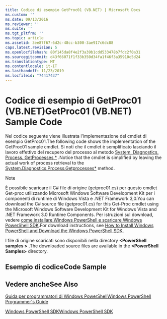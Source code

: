 ```yaml
---
title: Codice di esempio GetProc01 (VB.NET) | Microsoft Docs
ms.custom: ''
ms.date: 09/13/2016
ms.reviewer: ''
ms.suite: ''
ms.tgt_pltfrm: ''
ms.topic: article
ms.assetid: 3ee87f67-6d2c-48cc-b300-3ae917c6dc88
caps.latest.revision: 5
ms.openlocfilehash: 80f145da8f4e2f3a39b1cdd533478b7fdc2f0a31
ms.sourcegitcommit: d43f66071f1f33b350d34fa1f46f3a35910c5d24
ms.translationtype: MT
ms.contentlocale: it-IT
ms.lasthandoff: 11/23/2019
ms.locfileid: "74417437"
---
```

# <a name="getproc01-vbnet-sample-code"></a><span data-ttu-id="0acaa-102">Codice di esempio di GetProc01 (VB.NET)</span><span class="sxs-lookup"><span data-stu-id="0acaa-102">GetProc01 (VB.NET) Sample Code</span></span>

<span data-ttu-id="0acaa-103">Nel codice seguente viene illustrata l'implementazione del cmdlet di esempio GetProc01.</span><span class="sxs-lookup"><span data-stu-id="0acaa-103">The following code shows the implementation of the GetProc01 sample cmdlet.</span></span> <span data-ttu-id="0acaa-104">Si noti che il cmdlet è semplificato lasciando il lavoro effettivo del recupero del processo al metodo [System. Diagnostics. Process. GetProcesses \*](/dotnet/api/System.Diagnostics.Process.GetProcesses) .</span><span class="sxs-lookup"><span data-stu-id="0acaa-104">Notice that the cmdlet is simplified by leaving the actual work of process retrieval to the [System.Diagnostics.Process.Getprocesses\*](/dotnet/api/System.Diagnostics.Process.GetProcesses) method.</span></span>

> [!NOTE]
> <span data-ttu-id="0acaa-105">È possibile scaricare il C# file di origine (getproc01.cs) per questo cmdlet Get-proc utilizzando Microsoft Windows Software Development Kit per i componenti di runtime di Windows Vista e .NET Framework 3,0.</span><span class="sxs-lookup"><span data-stu-id="0acaa-105">You can download the C# source file (getproc01.cs) for this Get-Proc cmdlet using the Microsoft Windows Software Development Kit for Windows Vista and .NET Framework 3.0 Runtime Components.</span></span> <span data-ttu-id="0acaa-106">Per istruzioni sul download, vedere [come installare Windows PowerShell e scaricare Windows PowerShell SDK](/powershell/scripting/developer/installing-the-windows-powershell-sdk).</span><span class="sxs-lookup"><span data-stu-id="0acaa-106">For download instructions, see [How to Install Windows PowerShell and Download the Windows PowerShell SDK](/powershell/scripting/developer/installing-the-windows-powershell-sdk).</span></span>
>
> <span data-ttu-id="0acaa-107">I file di origine scaricati sono disponibili nella directory **\<PowerShell samples >** .</span><span class="sxs-lookup"><span data-stu-id="0acaa-107">The downloaded source files are available in the **\<PowerShell Samples>** directory.</span></span>

## <a name="code-sample"></a><span data-ttu-id="0acaa-108">Esempio di codice</span><span class="sxs-lookup"><span data-stu-id="0acaa-108">Code Sample</span></span>

<!-- TODO!!!: review snippet reference  [!CODE [msh_samplesgetproc01#getproc01vball](msh_samplesgetproc01#getproc01vball)]  -->

## <a name="see-also"></a><span data-ttu-id="0acaa-109">Vedere anche</span><span class="sxs-lookup"><span data-stu-id="0acaa-109">See Also</span></span>

[<span data-ttu-id="0acaa-110">Guida per programmatori di Windows PowerShell</span><span class="sxs-lookup"><span data-stu-id="0acaa-110">Windows PowerShell Programmer's Guide</span></span>](./windows-powershell-programmer-s-guide.md)

[<span data-ttu-id="0acaa-111">Windows PowerShell SDK</span><span class="sxs-lookup"><span data-stu-id="0acaa-111">Windows PowerShell SDK</span></span>](../windows-powershell-reference.md)
